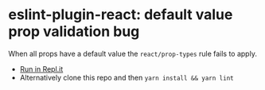 # eslint-plugin-react: default value prop validation bug

When all props have a default value the `react/prop-types` rule fails to apply.

- [Run in Repl.it](https://repl.it/@jvdl/eslint-plugin-react-default-value-prop-validation-bug)
- Alternatively clone this repo and then `yarn install && yarn lint`
